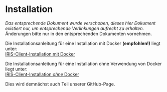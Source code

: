 # Installation
*Das entsprechende Dokument wurde verschoben, dieses hier Dokument existiert nur, um entsprechende Verlinkungen aufrecht zu erhalten.*    
Änderungen bitte nur in den entsprechenden Dokumenten vornehmen.

Die Installationsanleitung für eine Installation mit Docker **(empfohlen!)** liegt unter:   
[IRIS-Client-Installation mit Docker](./docs/Installation-Docker-Compose.md)

Die Installationsanleitung für eine Installation ohne Verwendung von Docker liegt unter:    
[IRIS-Client-Installation *ohne* Docker](./docs/Installation-Standalone.md)

Dies wird demnächst auch Teil unserer GitHub-Page.

